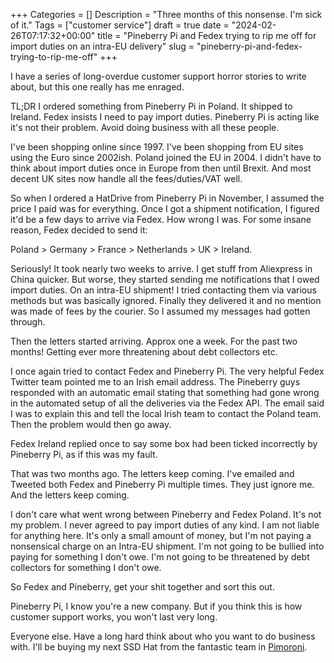 +++
Categories = []
Description = "Three months of this nonsense. I'm sick of it."
Tags = ["customer service"]
draft = true
date = "2024-02-26T07:17:32+00:00"
title = "Pineberry Pi and Fedex trying to rip me off for import duties on an intra-EU delivery"
slug = "pineberry-pi-and-fedex-trying-to-rip-me-off"
+++

I have a series of long-overdue customer support horror stories to write about, but this one really has me enraged.

TL;DR I ordered something from Pineberry Pi in Poland. It shipped to Ireland. Fedex insists I need to pay import duties. Pineberry Pi is acting like it's not their problem. Avoid doing business with all these people.

I've been shopping online since 1997. I've been shopping from EU sites using the Euro since 2002ish. Poland joined the EU in 2004. I didn't have to think about import duties once in Europe from then until Brexit. And most decent UK sites now handle all the fees/duties/VAT well.

So when I ordered a HatDrive from Pineberry Pi in November, I assumed the price I paid was for everything. Once I got a shipment notification, I figured it'd be a few days to arrive via Fedex. How wrong I was. For some insane reason, Fedex decided to send it:

Poland > Germany > France > Netherlands > UK > Ireland.

Seriously! It took nearly two weeks to arrive. I get stuff from Aliexpress in China quicker. But worse, they started sending me notifications that I owed import duties. On an intra-EU shipment! I tried contacting them via various methods but was basically ignored. Finally they delivered it and no mention was made of fees by the courier. So I assumed my messages had gotten through.

Then the letters started arriving. Approx one a week. For the past two months! Getting ever more threatening about debt collectors etc.

I once again tried to contact Fedex and Pineberry Pi. The very helpful Fedex Twitter team pointed me to an Irish email address. The Pineberry guys responded with an automatic email stating that something had gone wrong in the automated setup of all the deliveries via the Fedex API. The email said I was to explain this and tell the local Irish team to contact the Poland team. Then the problem would then go away.

Fedex Ireland replied once to say some box had been ticked incorrectly by Pineberry Pi, as if this was my fault.

That was two months ago. The letters keep coming. I've emailed and Tweeted both Fedex and Pineberry Pi multiple times. They just ignore me. And the letters keep coming.

I don't care what went wrong between Pineberry and Fedex Poland. It's not my problem. I never agreed to pay import duties of any kind. I am not liable for anything here. It's only a small amount of money, but I'm not paying a nonsensical charge on an Intra-EU shipment. I'm not going to be bullied into paying for something I don't owe. I'm not going to be threatened by debt collectors for something I don't owe.

So Fedex and Pineberry, get your shit together and sort this out.

Pineberry Pi, I know you're a new company. But if you think this is how customer support works, you won't last very long.

Everyone else. Have a long hard think about who you want to do business with. I'll be buying my next SSD Hat from the fantastic team in [Pimoroni](https://shop.pimoroni.com/).

<script type="application/ld+json">
  {
    "@context": "https://schema.org/",
    "@type": "Review",
    "author": {
      "@type": "Person",
      "name": "Conor O'Neill"
    },
    "itemReviewed": {
      "@type": "Organization",
      "name": "Pineberry Pi"
    },
    "reviewRating": {
      "@type": "Rating",
      "ratingValue": "1"
    },
    "reviewBody": "I have a series of long-overdue customer support horror stories to write about, but this one really has me enraged.  TL;DR I ordered something from Pineberry Pi in Poland. It shipped to Ireland. Fedex insists I need to pay import duties. Pineberry Pi is acting like it’s not their problem. Avoid doing business with all these people.  I’ve been shopping online since 1997. I’ve been shopping from EU sites using the Euro since 2002ish. Poland joined the EU in 2004. I didn’t have to think about import duties once in Europe from then until Brexit. And most decent UK sites now handle all the fees/duties/VAT well.  So when I ordered a HatDrive from Pineberry Pi in November, I assumed the price I paid was for everything. Once I got a shipment notification, I figured it’d be a few days to arrive via Fedex. How wrong I was. For some insane reason, Fedex decided to send it:  Poland > Germany > France > Netherlands > UK > Ireland.  Seriously! It took nearly two weeks to arrive. I get stuff from Aliexpress in China quicker. But worse, they started sending me notifications that I owed import duties. On an intra-EU shipment! I tried contacting them via various methods but was basically ignored. Finally they delivered it and no mention was made of fees by the courier. So I assumed my messages had gotten through.  Then the letters started arriving. Approx one a week. For the past two months! Getting ever more threatening about debt collectors etc.  I once again tried to contact Fedex and Pineberry Pi. The very helpful Fedex Twitter team pointed me to an Irish email address. The Pineberry guys responded with an automatic email stating that something had gone wrong in the automated setup of all the deliveries via the Fedex API. The email said I was to explain this and tell the local Irish team to contact the Poland team. Then the problem would then go away.  Fedex Ireland replied once to say some box had been ticked incorrectly by Pineberry Pi, as if this was my fault.  That was two months ago. The letters keep coming. I’ve emailed and Tweeted both Fedex and Pineberry Pi multiple times. They just ignore me. And the letters keep coming.  I don’t care what went wrong between Pineberry and Fedex Poland. It’s not my problem. I never agreed to pay import duties of any kind. I am not liable for anything here. It’s only a small amount of money, but I’m not paying a nonsensical charge on an Intra-EU shipment. I’m not going to be bullied into paying for something I don’t owe. I’m not going to be threatened by debt collectors for something I don’t owe.  So Fedex and Pineberry, get your shit together and sort this out.  Pineberry Pi, I know you’re a new company. But if you think this is how customer support works, you won’t last very long.  Everyone else. Have a long hard think about who you want to do business with. I’ll be buying my next SSD Hat from the fantastic team in Pimoroni.",
    "datePublished": "2024-02-26",
    "publisher": {
      "@type": "Organization",
      "name": "Conor O'Neill"
    },
    "name": "Disastrous Customer Service from Pineberry Pi and Fedex"
  }
</script>

<script type="application/ld+json">
  {
    "@context": "https://schema.org/",
    "@type": "Review",
    "author": {
      "@type": "Person",
      "name": "Conor O'Neill"
    },
    "itemReviewed": {
      "@type": "Organization",
      "name": "Fedex Europe"
    },
    "reviewRating": {
      "@type": "Rating",
      "ratingValue": "1"
    },
    "name": "Pineberry Pi and Fedex trying to rip me off for import duties on an intra-EU delivery",
    "datePublished": "2024-02-27",
    "publisher": {
      "@type": "Organization",
      "name": "Conor O'Neill"
    },
    "reviewBody": "TL;DR I ordered something from Pineberry Pi in Poland. It shipped to Ireland. Fedex insists I need to pay import duties. For an Intra-EU shipment! When I ordered a HatDrive from Pineberry Pi in November, I assumed the price I paid was for everything. Once I got a shipment notification, I figured it'd be a few days to arrive via Fedex. How wrong I was. For some insane reason, Fedex decided to send it:  Poland > Germany > France > Netherlands > UK > Ireland.  Seriously! It took nearly two weeks to arrive. I get stuff from Aliexpress in China quicker. But worse, they started sending me notifications that I owed import duties. On an intra-EU shipment! I tried contacting them via various methods but was basically ignored. Finally they delivered it and no mention was made of fees by the courier. So I assumed my messages had gotten through.  Then the letters started arriving. Approx one a week. For the past two months! Getting ever more threatening about debt collectors etc.  I once again tried to contact Fedex and Pineberry Pi. The very helpful Fedex Twitter team pointed me to an Irish email address. Fedex Ireland replied once to say some box had been ticked incorrectly by Pineberry Pi, as if this was my fault.  That was two months ago. The letters keep coming. I've emailed and Tweeted both Fedex and Pineberry Pi multiple times. I will not be paying for the mistakes of two companies."
  }
</script>
